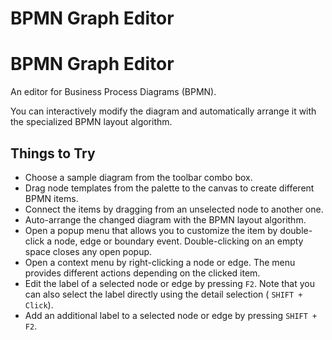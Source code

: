 <!--
 //////////////////////////////////////////////////////////////////////////////
 // @license
 // This file is part of yFiles for HTML 2.6.0.4.
 // Use is subject to license terms.
 //
 // Copyright (c) 2000-2024 by yWorks GmbH, Vor dem Kreuzberg 28,
 // 72070 Tuebingen, Germany. All rights reserved.
 //
 //////////////////////////////////////////////////////////////////////////////
-->
# BPMN Graph Editor

# BPMN Graph Editor

An editor for Business Process Diagrams (BPMN).

You can interactively modify the diagram and automatically arrange it with the specialized BPMN layout algorithm.

## Things to Try

- Choose a sample diagram from the toolbar combo box.
- Drag node templates from the palette to the canvas to create different BPMN items.
- Connect the items by dragging from an unselected node to another one.
- Auto-arrange the changed diagram with the BPMN layout algorithm.
- Open a popup menu that allows you to customize the item by double-click a node, edge or boundary event. Double-clicking on an empty space closes any open popup.
- Open a context menu by right-clicking a node or edge. The menu provides different actions depending on the clicked item.
- Edit the label of a selected node or edge by pressing `F2`. Note that you can also select the label directly using the detail selection ( `SHIFT + Click`).
- Add an additional label to a selected node or edge by pressing `SHIFT + F2`.
